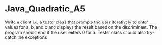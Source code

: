 # Java_Quadratic_A5

Write a client i.e. a tester class that prompts the user iteratively to enter
values for a, b, and c and displays
the result based on the discriminant. The program should end if the user enters
0 for a.
Tester class should also try-catch the exceptions
